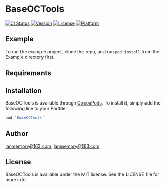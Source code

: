 # BaseOCTools

[![CI Status](https://img.shields.io/travis/lanmemory@163.com/BaseOCTools.svg?style=flat)](https://travis-ci.org/lanmemory@163.com/BaseOCTools)
[![Version](https://img.shields.io/cocoapods/v/BaseOCTools.svg?style=flat)](https://cocoapods.org/pods/BaseOCTools)
[![License](https://img.shields.io/cocoapods/l/BaseOCTools.svg?style=flat)](https://cocoapods.org/pods/BaseOCTools)
[![Platform](https://img.shields.io/cocoapods/p/BaseOCTools.svg?style=flat)](https://cocoapods.org/pods/BaseOCTools)

## Example

To run the example project, clone the repo, and run `pod install` from the Example directory first.

## Requirements

## Installation

BaseOCTools is available through [CocoaPods](https://cocoapods.org). To install
it, simply add the following line to your Podfile:

```ruby
pod 'BaseOCTools'
```

## Author

lanmemory@163.com, lanmemory@163.com

## License

BaseOCTools is available under the MIT license. See the LICENSE file for more info.
